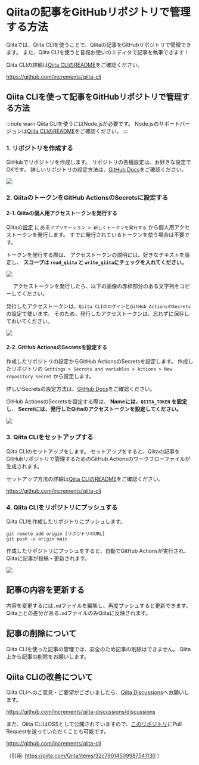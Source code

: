# Qiitaの記事をGitHubリポジトリで管理する方法

Qiitaでは、Qiita CLIを使うことで、Qiitaの記事をGitHubリポジトリで管理できます。
また、Qiita CLIを使うと普段お使いのエディタで記事を執筆できます！

Qiita CLIの詳細は[Qiita CLIのREADME](https://github.com/increments/qiita-cli)をご確認ください。

https://github.com/increments/qiita-cli


## Qiita CLIを使って記事をGitHubリポジトリで管理する方法

:::note warn
Qiita CLIを使うにはNode.jsが必要です。
Node.jsのサポートバージョンは[Qiita CLIのREADME](https://github.com/increments/qiita-cli)をご確認ください。
:::

### 1. リポジトリを作成する
GitHubでリポジトリを作成します。
リポジトリの各種設定は、お好きな設定でOKです。
詳しいリポジトリの設定方法は、[GitHub Docs](https://docs.github.com/ja/get-started/quickstart/create-a-repo#create-a-repository)をご確認ください。

![](https://qiita-image-store.s3.ap-northeast-1.amazonaws.com/0/88/cddf8ee0-91ae-746f-b279-1db3e45af56a.png)

### 2. QiitaのトークンをGitHub ActionsのSecretsに設定する
#### 2-1. Qiitaの個人用アクセストークンを発行する
Qiitaの[設定](https://qiita.com/settings/tokens/new?read_qiita=1&write_qiita=1&description=qiita-cli) にある`アプリケーション > 新しくトークンを発行する` から個人用アクセストークンを発行します。
すでに発行されているトークンを使う場合は不要です。

トークンを発行する際は、
アクセストークンの説明には、好きなテキストを設定し、
**スコープは `read_qiita` と `write_qiita`にチェックを入れてください。**

![](https://qiita-image-store.s3.ap-northeast-1.amazonaws.com/0/88/4bded249-6676-f329-5651-93bfc6d4f743.png)


　
アクセストークンを発行したら、以下の画像の赤枠部分のある文字列をコピーしてください。

発行したアクセストークンは、`Qiita CLIのログイン`と`GitHub ActionsのSecrets`の設定で使います。
そのため、発行したアクセストークンは、忘れずに保存しておいてください。

![](https://qiita-image-store.s3.ap-northeast-1.amazonaws.com/0/88/bfc267fd-1af4-89a0-2c7c-dc11079d94c2.png)

#### 2-2. GitHub ActionsのSecretsを設定する
作成したリポジトリの設定からGitHub ActionsのSecretsを設定します。
作成したリポジトリの `Settings > Secrets and variables > Actions > New repository secret` から設定します。

詳しいSecretsの設定方法は、[GitHub Docs](https://docs.github.com/ja/actions/security-guides/encrypted-secrets)をご確認ください。

GitHub ActionsのSecretsを設定する際は、
**Nameには、`QIITA_TOKEN` を設定し**、
**Secretには、発行したQiitaのアクセストークンを設定してください。**

![](https://qiita-image-store.s3.ap-northeast-1.amazonaws.com/0/88/4da2c3b6-61ec-744d-46a2-6bd664865dc1.png)

### 3. Qiita CLIをセットアップする
Qiita CLIのセットアップをします。
セットアップをすると、Qiitaの記事をGitHubリポジトリで管理するためのGitHub Actionsのワークフローファイルが生成されます。

セットアップ方法の詳細は[Qiita CLIのREADME](https://github.com/increments/qiita-cli)をご確認ください。

https://github.com/increments/qiita-cli

### 4. Qiita CLIをリポジトリにプッシュする
Qiita CLIを作成したリポジトリにプッシュします。

```
git remote add origin [リポジトリのURL]
git push -u origin main
```

作成したリポジトリにプッシュをすると、自動でGitHub Actionsが実行され、Qiitaに記事が投稿・更新されます。

![](https://qiita-image-store.s3.ap-northeast-1.amazonaws.com/0/88/948a2dde-a226-9ed0-19b7-26108b6b30a4.png)


## 記事の内容を更新する

内容を変更するには`.md`ファイルを編集し、再度プッシュすると更新できます。
Qiita上との差分がある`.md`ファイルのみQiitaに反映されます。

## 記事の削除について

Qiita CLIを使った記事の管理では、安全のため記事の削除はできません。
Qiita上から記事の削除をお願いします。

## Qiita CLIの改善について

Qiita CLIへのご意見・ご要望がございましたら、[Qiita Discussions](https://github.com/increments/qiita-discussions/discussions)へお願いします。

https://github.com/increments/qiita-discussions/discussions

また、Qiita CLIはOSSとして公開されていますので、[このリポジトリ](https://github.com/increments/qiita-cli)にPull Requestを送っていただくことも可能です。

https://github.com/increments/qiita-cli

（引用: https://qiita.com/Qiita/items/32c79014509987541130 ）
